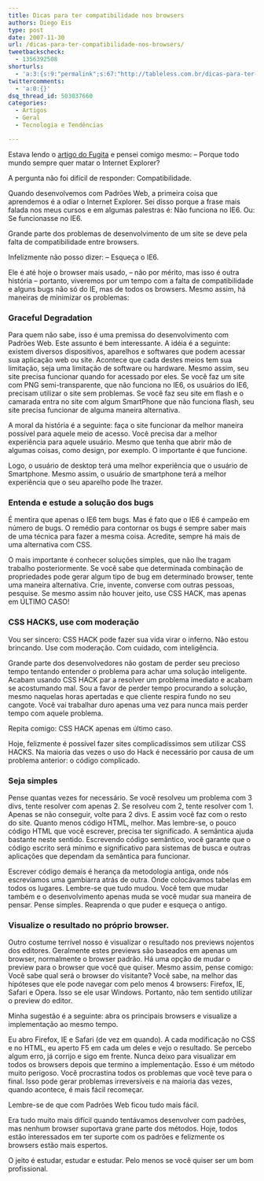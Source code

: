 ```yaml
---
title: Dicas para ter compatibilidade nos browsers
authors: Diego Eis
type: post
date: 2007-11-30
url: /dicas-para-ter-compatibilidade-nos-browsers/
tweetbackscheck:
  - 1356392508
shorturls:
  - 'a:3:{s:9:"permalink";s:67:"http://tableless.com.br/dicas-para-ter-compatibilidade-nos-browsers";s:7:"tinyurl";s:26:"http://tinyurl.com/44fvbok";s:4:"isgd";s:19:"http://is.gd/vMOVgb";}'
twittercomments:
  - 'a:0:{}'
dsq_thread_id: 503037660
categories:
  - Artigos
  - Geral
  - Tecnologia e Tendências

---
```

Estava lendo o [artigo do Fugita][1] e pensei comigo mesmo: &#8211; Porque todo mundo sempre quer matar o Internet Explorer?
  
A pergunta não foi difícil de responder: Compatibilidade.

Quando desenvolvemos com Padrões Web, a primeira coisa que aprendemos é a odiar o Internet Explorer. Sei disso porque a frase mais falada nos meus cursos e em algumas palestras é: Não funciona no IE6. Ou: Se funcionasse no IE6.
  
Grande parte dos problemas de desenvolvimento de um site se deve pela falta de compatibilidade entre browsers.

Infelizmente não posso dizer: &#8211; Esqueça o IE6.
  
Ele é até hoje o browser mais usado, &#8211; não por mérito, mas isso é outra história &#8211; portanto, viveremos por um tempo com a falta de compatibilidade e alguns bugs não só do IE, mas de todos os browsers. Mesmo assim, há maneiras de minimizar os problemas:

### Graceful Degradation

Para quem não sabe, isso é uma premissa do desenvolvimento com Padrões Web. Este assunto é bem interessante. A idéia é a seguinte: existem diversos dispositivos, aparelhos e softwares que podem acessar sua aplicação web ou site. Acontece que cada destes meios tem sua limitação, seja uma limitação de software ou hardware. Mesmo assim, seu site precisa funcionar quando for acessado por eles. Se você faz um site com PNG semi-transparente, que não funciona no IE6, os usuários do IE6, precisam utilizar o site sem problemas. Se você faz seu site em flash e o camarada entra no site com algum SmartPhone que não funciona flash, seu site precisa funcionar de alguma maneira alternativa.

A moral da história é a seguinte: faça o site funcionar da melhor maneira possível para aquele meio de acesso. Você precisa dar a melhor experiência para aquele usuário. Mesmo que tenha que abrir mão de algumas coisas, como design, por exemplo. O importante é que funcione.

Logo, o usuário de desktop terá uma melhor experiência que o usuário de Smartphone. Mesmo assim, o usuário de smartphone terá a melhor experiência que o seu aparelho pode lhe trazer.

### Entenda e estude a solução dos bugs

É mentira que apenas o IE6 tem bugs. Mas é fato que o IE6 é campeão em número de bugs. O remédio para contornar os bugs é sempre saber mais de uma técnica para fazer a mesma coisa. Acredite, sempre há mais de uma alternativa com CSS.

O mais importante é conhecer soluções simples, que não lhe tragam trabalho posteriormente. Se você sabe que determinada combinação de propriedades pode gerar algum tipo de bug em determinado browser, tente uma maneira alternativa. Crie, invente, converse com outras pessoas, pesquise. Se mesmo assim não houver jeito, use CSS HACK, mas apenas em ÚLTIMO CASO!

### CSS HACKS, use com moderação

Vou ser sincero: CSS HACK pode fazer sua vida virar o inferno. Não estou brincando. Use com moderação. Com cuidado, com inteligência.

Grande parte dos desenvolvedores não gostam de perder seu precioso tempo tentando entender o problema para achar uma solução inteligente. Acabam usando CSS HACK par a resolver um problema imediato e acabam se acostumando mal. Sou a favor de perder tempo procurando a solução, mesmo naquelas horas apertadas e que cliente respira fundo no seu cangote. Você vai trabalhar duro apenas uma vez para nunca mais perder tempo com aquele problema.

Repita comigo: CSS HACK apenas em último caso.

Hoje, felizmente é possível fazer sites complicadíssimos sem utilizar CSS HACKS. Na maioria das vezes o uso do Hack é necessário por causa de um problema anterior: o código complicado.

### Seja simples

Pense quantas vezes for necessário. Se você resolveu um problema com 3 divs, tente resolver com apenas 2. Se resolveu com 2, tente resolver com 1. Apenas se não conseguir, volte para 2 divs. E assim você faz com o resto do site. Quanto menos código HTML, melhor. Mas lembre-se, o pouco código HTML que você escrever, precisa ter significado. A semântica ajuda bastante neste sentido. Escrevendo código semântico, você garante que o código escrito será mínimo e significativo para sistemas de busca e outras aplicações que dependam da semântica para funcionar.

Escrever código demais é herança da metodologia antiga, onde nós escrevíamos uma gambiarra atrás de outra. Onde colocávamos tabelas em todos os lugares. Lembre-se que tudo mudou. Você tem que mudar também e o desenvolvimento apenas muda se você mudar sua maneira de pensar. Pense simples. Reaprenda o que puder e esqueça o antigo.

### Visualize o resultado no próprio browser.

Outro costume terrível nosso é visualizar o resultado nos previews nojentos dos editores. Geralmente estes previews são baseados em apenas um browser, normalmente o browser padrão. Há uma opção de mudar o preview para o browser que você que quiser. Mesmo assim, pense comigo: Você sabe qual será o browser do visitante? Você sabe, na melhor das hipóteses que ele pode navegar com pelo menos 4 browsers: Firefox, IE, Safari e Opera. Isso se ele usar Windows. Portanto, não tem sentido utilizar o preview do editor.

Minha sugestão é a seguinte: abra os principais browsers e visualize a implementação ao mesmo tempo.
  
Eu abro Firefox, IE e Safari (de vez em quando). A cada modificação no CSS e no HTML, eu aperto F5 em cada um deles e vejo o resultado. Se percebo algum erro, já corrijo e sigo em frente. Nunca deixo para visualizar em todos os browsers depois que termino a implementação. Esso é um método muito perigoso. Você procrastina todos os problemas que você teve para o final. Isso pode gerar problemas irreversíveis e na maioria das vezes, quando acontece, é mais fácil recomeçar.

Lembre-se de que com Padrões Web ficou tudo mais fácil.
  
Era tudo muito mais difícil quando tentávamos desenvolver com padrões, mas nenhum browser suportava grane parte dos métodos. Hoje, todos estão interessados em ter suporte com os padrões e felizmente os browsers estão mais espertos.
  
O jeito é estudar, estudar e estudar. Pelo menos se você quiser ser um bom profissional.

 [1]: http://www.techbits.com.br/2007/11/29/vamos-matar-o-ie6/